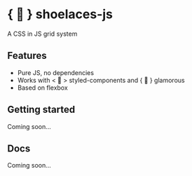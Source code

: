 # { 👟 } shoelaces-js

A CSS in JS grid system

## Features
* Pure JS, no dependencies
* Works with < 💅 > styled-components and { 💄 } glamorous
* Based on flexbox

## Getting started

Coming soon...

## Docs

Coming soon...
